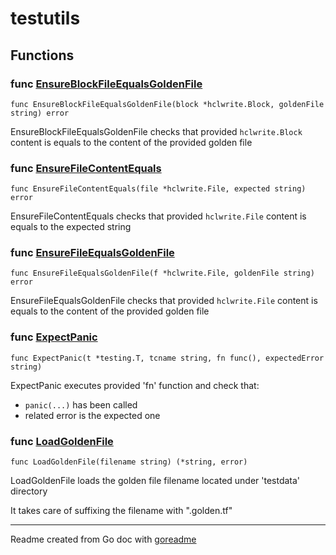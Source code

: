 # testutils

## Functions

### func [EnsureBlockFileEqualsGoldenFile](/testutils/terraform_equals.go#L42)

`func EnsureBlockFileEqualsGoldenFile(block *hclwrite.Block, goldenFile string) error`

EnsureBlockFileEqualsGoldenFile checks that provided `hclwrite.Block` content is equals to the content of the provided golden file

### func [EnsureFileContentEquals](/testutils/terraform_equals.go#L32)

`func EnsureFileContentEquals(file *hclwrite.File, expected string) error`

EnsureFileContentEquals checks that provided `hclwrite.File` content is equals to the expected string

### func [EnsureFileEqualsGoldenFile](/testutils/terraform_equals.go#L53)

`func EnsureFileEqualsGoldenFile(f *hclwrite.File, goldenFile string) error`

EnsureFileEqualsGoldenFile checks that provided `hclwrite.File` content is equals to the content of the provided golden file

### func [ExpectPanic](/testutils/panic.go#L8)

`func ExpectPanic(t *testing.T, tcname string, fn func(), expectedError string)`

ExpectPanic executes provided 'fn' function and check that:
- `panic(...)` has been called
- related error is the expected one

### func [LoadGoldenFile](/testutils/terraform_equals.go#L16)

`func LoadGoldenFile(filename string) (*string, error)`

LoadGoldenFile loads the golden file filename located under 'testdata' directory

It takes care of suffixing the filename with ".golden.tf"

---
Readme created from Go doc with [goreadme](https://github.com/posener/goreadme)
